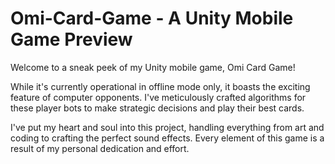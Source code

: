 # Omi-Card-Game - A Unity Mobile Game Preview

Welcome to a sneak peek of my Unity mobile game, Omi Card Game!

While it's currently operational in offline mode only, it boasts the exciting feature of computer opponents. I've meticulously crafted algorithms for these player bots to make strategic decisions and play their best cards.

I've put my heart and soul into this project, handling everything from art and coding to crafting the perfect sound effects. Every element of this game is a result of my personal dedication and effort.
